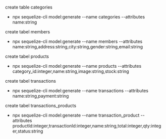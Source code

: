 create table categories
- npx sequelize-cli model:generate --name categories --attributes name:string

create tabel members
- npx sequelize-cli model:generate --name members --attributes name:string,address:string,city:string,gender:string,email:string

create tabel products
- npx sequelize-cli model:generate --name products --attributes category_id:integer,name:string,image:string,stock:string

create tabel transactions
- npx sequelize-cli model:generate --name transactions --attributes name:string,payment:string

create tabel transactions_products
- npx sequelize-cli model:generate --name transaction_product --attributes productId:integer,transactionId:integer,name:string,total:integer,qty:integer,status:string

